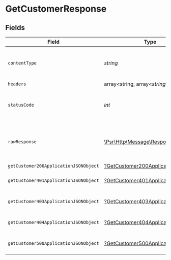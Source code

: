 # GetCustomerResponse


## Fields

| Field                                                                                                        | Type                                                                                                         | Required                                                                                                     | Description                                                                                                  |
| ------------------------------------------------------------------------------------------------------------ | ------------------------------------------------------------------------------------------------------------ | ------------------------------------------------------------------------------------------------------------ | ------------------------------------------------------------------------------------------------------------ |
| `contentType`                                                                                                | *string*                                                                                                     | :heavy_check_mark:                                                                                           | HTTP response content type for this operation                                                                |
| `headers`                                                                                                    | array<string, array<*string*>>                                                                               | :heavy_minus_sign:                                                                                           | N/A                                                                                                          |
| `statusCode`                                                                                                 | *int*                                                                                                        | :heavy_check_mark:                                                                                           | HTTP response status code for this operation                                                                 |
| `rawResponse`                                                                                                | [\Psr\Http\Message\ResponseInterface](https://www.php-fig.org/psr/psr-7/#33-psrhttpmessageresponseinterface) | :heavy_minus_sign:                                                                                           | Raw HTTP response; suitable for custom response parsing                                                      |
| `getCustomer200ApplicationJSONObject`                                                                        | [?GetCustomer200ApplicationJSON](../../models/operations/GetCustomer200ApplicationJSON.md)                   | :heavy_minus_sign:                                                                                           | OK                                                                                                           |
| `getCustomer401ApplicationJSONObject`                                                                        | [?GetCustomer401ApplicationJSON](../../models/operations/GetCustomer401ApplicationJSON.md)                   | :heavy_minus_sign:                                                                                           | General error response                                                                                       |
| `getCustomer403ApplicationJSONObject`                                                                        | [?GetCustomer403ApplicationJSON](../../models/operations/GetCustomer403ApplicationJSON.md)                   | :heavy_minus_sign:                                                                                           | General error response                                                                                       |
| `getCustomer404ApplicationJSONObject`                                                                        | [?GetCustomer404ApplicationJSON](../../models/operations/GetCustomer404ApplicationJSON.md)                   | :heavy_minus_sign:                                                                                           | General error response                                                                                       |
| `getCustomer500ApplicationJSONObject`                                                                        | [?GetCustomer500ApplicationJSON](../../models/operations/GetCustomer500ApplicationJSON.md)                   | :heavy_minus_sign:                                                                                           | General error response                                                                                       |